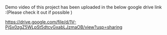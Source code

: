 Demo video of this project has been uploaded in the below google drive link :(Please check it out if possible )

https://drive.google.com/file/d/1V-PjSx0zgZ5WLpSt5dtcvGxabLJzmaOB/view?usp=sharing
